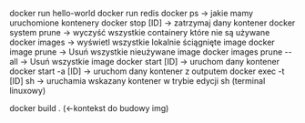 docker run hello-world
docker run redis
docker ps -> jakie mamy uruchomione kontenery
docker stop [ID] -> zatrzymaj dany kontener
docker system prune -> wyczyść wszystkie containery które nie są używane 
docker images -> wyświetl wszystkie lokalnie ściągnięte image
docker image prune -> Usuń wszystkie nieużywane image
docker images prune --all -> Usuń wszystkie image
docker start [ID] -> uruchom dany kontener
docker start -a [ID] -> uruchom dany kontener z outputem
docker exec -t [ID] sh -> uruchamia wskazany kontener w trybie edycji sh (terminal linuxowy)


docker build . (<-kontekst do budowy img)